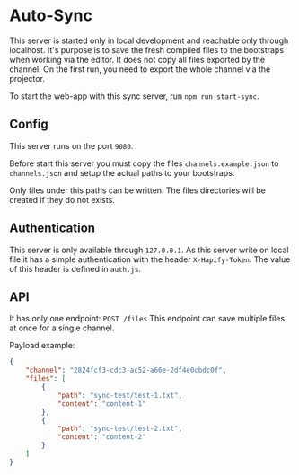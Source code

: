 # Auto-Sync

This server is started only in local development and reachable only through localhost.
It's purpose is to save the fresh compiled files to the bootstraps when working via the editor.
It does not copy all files exported by the channel.
On the first run, you need to export the whole channel via the projector.

To start the web-app with this sync server, run `npm run start-sync`.

## Config

This server runs on the port `9080`.

Before start this server you must copy the files `channels.example.json` to `channels.json`
and setup the actual paths to your bootstraps.

Only files under this paths can be written.
The files directories will be created if they do not exists.

## Authentication

This server is only available through `127.0.0.1`.
As this server write on local file it has a simple authentication with the header `X-Hapify-Token`.
The value of this header is defined in `auth.js`.

## API

It has only one endpoint: `POST /files`
This endpoint can save multiple files at once for a single channel.

Payload example:
```json
{
	"channel": "2824fcf3-cdc3-ac52-a66e-2df4e0cbdc0f",
	"files": [
		{
			"path": "sync-test/test-1.txt",
			"content": "content-1"
		},
		{
			"path": "sync-test/test-2.txt",
			"content": "content-2"
		}
	]
}
```
